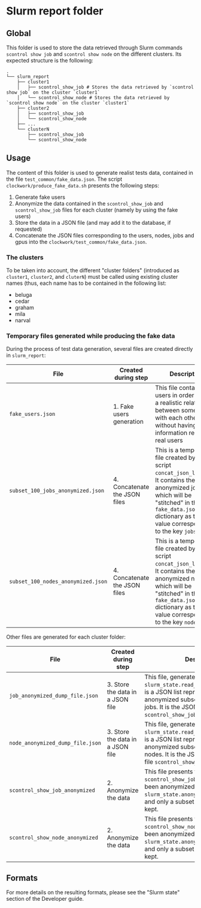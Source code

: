 # Slurm report folder
## Global
This folder is used to store the data retrieved through Slurm commands
`scontrol show job` and `scontrol show node` on the different clusters.
Its expected structure is the following:

```
.
└── slurm_report
    ├── cluster1
    │   ├── scontrol_show_job # Stores the data retrieved by `scontrol show job` on the cluster `cluster1`
    │   └── scontrol_show_node # Stores the data retrieved by `scontrol show node` on the cluster `cluster1`
    ├── cluster2
    │   ├── scontrol_show_job
    │   └── scontrol_show_node
    ├── ...
    └── clusterN
        ├── scontrol_show_job
        └── scontrol_show_node
```

## Usage
The content of this folder is used to generate realist tests data, contained in the file `test_common/fake_data.json`. The script
`clockwork/produce_fake_data.sh` presents the following steps:
1. Generate fake users
2. Anonymize the data contained in the `scontrol_show_job` and `scontrol_show_job`
files for each cluster (namely by using the fake users)
3. Store the data in a JSON file (and may add it to the database, if requested)
4. Concatenate the JSON files corresponding to the users, nodes, jobs and gpus
into the `clockwork/test_common/fake_data.json`.

### The clusters
To be taken into account, the different "cluster folders" (introduced as `cluster1`,
`cluster2`, and `cluterN`) must be called using existing cluster names (thus,
each name has to be contained in the following list:
* beluga
* cedar
* graham
* mila
* narval

### Temporary files generated while producing the fake data
During the process of test data generation, several files are created directly in `slurm_report`:

| File | Created during step |  Description |
| -- | -- | -- |
| `fake_users.json` | 1. Fake users generation | This file contains fake users in order to keep a realistic relation between some jobs with each other without having information related to real users |
| `subset_100_jobs_anonymized.json` | 4. Concatenate the JSON files | This is a temporary file created by the script `concat_json_lists.py`. It contains the list of anonymized jobs, which will be "stitched" in the `fake_data.json` dictionary as the value corresponding to the key `jobs`. |
| `subset_100_nodes_anonymized.json` | 4. Concatenate the JSON files | This is a temporary file created by the script `concat_json_lists.py`. It contains the list of anonymized nodes, which will be "stitched" in the `fake_data.json` dictionary as the value corresponding to the key `nodes`. |

Other files are generated for each cluster folder:

| File | Created during step |  Description |
| -- | -- | -- |
| `job_anonymized_dump_file.json` | 3. Store the data in a JSON file | This file, generated by the script `slurm_state.read_report_commit_to_db`, is a JSON list representing an anonymized subset of this cluster's jobs. It is the JSON translation of the file `scontrol_show_job_anonymized`. |
| `node_anonymized_dump_file.json` | 3. Store the data in a JSON file | This file, generated by the script `slurm_state.read_report_commit_to_db`, is a JSON list representing an anonymized subset of this cluster's nodes. It is the JSON translation of the file `scontrol_show_node_anonymized`. |
| `scontrol_show_job_anonymized` | 2. Anonymize the data | This file presents the same format as `scontrol_show_job`, but the data have been anonymized by the script `slurm_state.anonymize_scontrol_report`, and only a subset of them has been kept.  |
| `scontrol_show_node_anonymized` | 2. Anonymize the data | This file presents the same format as `scontrol_show_node`, but the data have been anonymized by the script `slurm_state.anonymize_scontrol_report`, and only a subset of them has been kept. |

## Formats
For more details on the resulting formats, please see the "Slurm state" section of the Developer guide.
